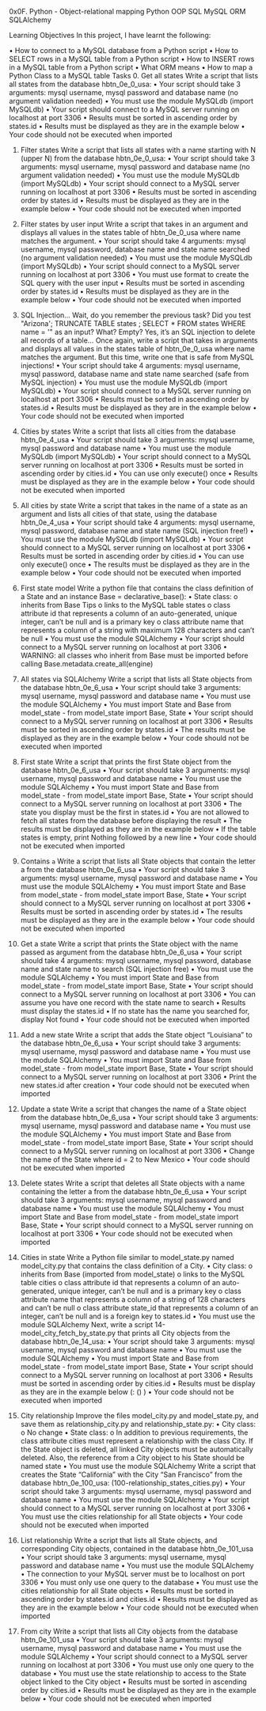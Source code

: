 0x0F. Python - Object-relational mapping
Python      OOP         SQL            MySQL           ORM             SQLAlchemy

Learning Objectives
In this project, I have learnt the following:

•	How to connect to a MySQL database from a Python script
•	How to SELECT rows in a MySQL table from a Python script
•	How to INSERT rows in a MySQL table from a Python script
•	What ORM means
•	How to map a Python Class to a MySQL table
Tasks
0. Get all states
Write a script that lists all states from the database hbtn_0e_0_usa:
•	Your script should take 3 arguments: mysql username, mysql password and database name (no argument validation needed)
•	You must use the module MySQLdb (import MySQLdb)
•	Your script should connect to a MySQL server running on localhost at port 3306
•	Results must be sorted in ascending order by states.id
•	Results must be displayed as they are in the example below
•	Your code should not be executed when imported

1. Filter states
Write a script that lists all states with a name starting with N (upper N) from the database hbtn_0e_0_usa:
•	Your script should take 3 arguments: mysql username, mysql password and database name (no argument validation needed)
•	You must use the module MySQLdb (import MySQLdb)
•	Your script should connect to a MySQL server running on localhost at port 3306
•	Results must be sorted in ascending order by states.id
•	Results must be displayed as they are in the example below
•	Your code should not be executed when imported

2. Filter states by user input
Write a script that takes in an argument and displays all values in the states table of hbtn_0e_0_usa where name matches the argument.
•	Your script should take 4 arguments: mysql username, mysql password, database name and state name searched (no argument validation needed)
•	You must use the module MySQLdb (import MySQLdb)
•	Your script should connect to a MySQL server running on localhost at port 3306
•	You must use format to create the SQL query with the user input
•	Results must be sorted in ascending order by states.id
•	Results must be displayed as they are in the example below
•	Your code should not be executed when imported

3. SQL Injection...
Wait, do you remember the previous task? Did you test "Arizona'; TRUNCATE TABLE states ; SELECT * FROM states WHERE name = '" as an input?
What? Empty?
Yes, it’s an SQL injection to delete all records of a table…
Once again, write a script that takes in arguments and displays all values in the states table of hbtn_0e_0_usa where name matches the argument. But this time, write one that is safe from MySQL injections!
•	Your script should take 4 arguments: mysql username, mysql password, database name and state name searched (safe from MySQL injection)
•	You must use the module MySQLdb (import MySQLdb)
•	Your script should connect to a MySQL server running on localhost at port 3306
•	Results must be sorted in ascending order by states.id
•	Results must be displayed as they are in the example below
•	Your code should not be executed when imported

4. Cities by states
Write a script that lists all cities from the database hbtn_0e_4_usa
•	Your script should take 3 arguments: mysql username, mysql password and database name
•	You must use the module MySQLdb (import MySQLdb)
•	Your script should connect to a MySQL server running on localhost at port 3306
•	Results must be sorted in ascending order by cities.id
•	You can use only execute() once
•	Results must be displayed as they are in the example below
•	Your code should not be executed when imported

5. All cities by state
Write a script that takes in the name of a state as an argument and lists all cities of that state, using the database hbtn_0e_4_usa
•	Your script should take 4 arguments: mysql username, mysql password, database name and state name (SQL injection free!)
•	You must use the module MySQLdb (import MySQLdb)
•	Your script should connect to a MySQL server running on localhost at port 3306
•	Results must be sorted in ascending order by cities.id
•	You can use only execute() once
•	The results must be displayed as they are in the example below
•	Your code should not be executed when imported


6. First state model
Write a python file that contains the class definition of a State and an instance Base = declarative_base():
•	State class:
o	inherits from Base Tips
o	links to the MySQL table states
o	class attribute id that represents a column of an auto-generated, unique integer, can’t be null and is a primary key
o	class attribute name that represents a column of a string with maximum 128 characters and can’t be null
•	You must use the module SQLAlchemy
•	Your script should connect to a MySQL server running on localhost at port 3306
•	WARNING: all classes who inherit from Base must be imported before calling Base.metadata.create_all(engine)

7. All states via SQLAlchemy
Write a script that lists all State objects from the database hbtn_0e_6_usa
•	Your script should take 3 arguments: mysql username, mysql password and database name
•	You must use the module SQLAlchemy
•	You must import State and Base from model_state - from model_state import Base, State
•	Your script should connect to a MySQL server running on localhost at port 3306
•	Results must be sorted in ascending order by states.id
•	The results must be displayed as they are in the example below
•	Your code should not be executed when imported
8. First state
Write a script that prints the first State object from the database hbtn_0e_6_usa
•	Your script should take 3 arguments: mysql username, mysql password and database name
•	You must use the module SQLAlchemy
•	You must import State and Base from model_state - from model_state import Base, State
•	Your script should connect to a MySQL server running on localhost at port 3306
•	The state you display must be the first in states.id
•	You are not allowed to fetch all states from the database before displaying the result
•	The results must be displayed as they are in the example below
•	If the table states is empty, print Nothing followed by a new line
•	Your code should not be executed when imported


9. Contains `a`
Write a script that lists all State objects that contain the letter a from the database hbtn_0e_6_usa
•	Your script should take 3 arguments: mysql username, mysql password and database name
•	You must use the module SQLAlchemy
•	You must import State and Base from model_state - from model_state import Base, State
•	Your script should connect to a MySQL server running on localhost at port 3306
•	Results must be sorted in ascending order by states.id
•	The results must be displayed as they are in the example below
•	Your code should not be executed when imported

10. Get a state
Write a script that prints the State object with the name passed as argument from the database hbtn_0e_6_usa
•	Your script should take 4 arguments: mysql username, mysql password, database name and state name to search (SQL injection free)
•	You must use the module SQLAlchemy
•	You must import State and Base from model_state - from model_state import Base, State
•	Your script should connect to a MySQL server running on localhost at port 3306
•	You can assume you have one record with the state name to search
•	Results must display the states.id
•	If no state has the name you searched for, display Not found
•	Your code should not be executed when imported

11. Add a new state
Write a script that adds the State object “Louisiana” to the database hbtn_0e_6_usa
•	Your script should take 3 arguments: mysql username, mysql password and database name
•	You must use the module SQLAlchemy
•	You must import State and Base from model_state - from model_state import Base, State
•	Your script should connect to a MySQL server running on localhost at port 3306
•	Print the new states.id after creation
•	Your code should not be executed when imported

12. Update a state
Write a script that changes the name of a State object from the database hbtn_0e_6_usa
•	Your script should take 3 arguments: mysql username, mysql password and database name
•	You must use the module SQLAlchemy
•	You must import State and Base from model_state - from model_state import Base, State
•	Your script should connect to a MySQL server running on localhost at port 3306
•	Change the name of the State where id = 2 to New Mexico
•	Your code should not be executed when imported

13. Delete states
Write a script that deletes all State objects with a name containing the letter a from the database hbtn_0e_6_usa
•	Your script should take 3 arguments: mysql username, mysql password and database name
•	You must use the module SQLAlchemy
•	You must import State and Base from model_state - from model_state import Base, State
•	Your script should connect to a MySQL server running on localhost at port 3306
•	Your code should not be executed when imported

14. Cities in state
Write a Python file similar to model_state.py named model_city.py that contains the class definition of a City.
•	City class:
o	inherits from Base (imported from model_state)
o	links to the MySQL table cities
o	class attribute id that represents a column of an auto-generated, unique integer, can’t be null and is a primary key
o	class attribute name that represents a column of a string of 128 characters and can’t be null
o	class attribute state_id that represents a column of an integer, can’t be null and is a foreign key to states.id
•	You must use the module SQLAlchemy
Next, write a script 14-model_city_fetch_by_state.py that prints all City objects from the database hbtn_0e_14_usa:
•	Your script should take 3 arguments: mysql username, mysql password and database name
•	You must use the module SQLAlchemy
•	You must import State and Base from model_state - from model_state import Base, State
•	Your script should connect to a MySQL server running on localhost at port 3306
•	Results must be sorted in ascending order by cities.id
•	Results must be display as they are in the example below (<state name>: (<city id>) <city name>)
•	Your code should not be executed when imported

15. City relationship
Improve the files model_city.py and model_state.py, and save them as relationship_city.py and relationship_state.py:
•	City class:
o	No change
•	State class:
o	In addition to previous requirements, the class attribute cities must represent a relationship with the class City. If the State object is deleted, all linked City objects must be automatically deleted. Also, the reference from a City object to his State should be named state
•	You must use the module SQLAlchemy
Write a script that creates the State “California” with the City “San Francisco” from the database hbtn_0e_100_usa: (100-relationship_states_cities.py)
•	Your script should take 3 arguments: mysql username, mysql password and database name
•	You must use the module SQLAlchemy
•	Your script should connect to a MySQL server running on localhost at port 3306
•	You must use the cities relationship for all State objects
•	Your code should not be executed when imported

16. List relationship
Write a script that lists all State objects, and corresponding City objects, contained in the database hbtn_0e_101_usa
•	Your script should take 3 arguments: mysql username, mysql password and database name
•	You must use the module SQLAlchemy
•	The connection to your MySQL server must be to localhost on port 3306
•	You must only use one query to the database
•	You must use the cities relationship for all State objects
•	Results must be sorted in ascending order by states.id and cities.id
•	Results must be displayed as they are in the example below
•	Your code should not be executed when imported

17. From city
Write a script that lists all City objects from the database hbtn_0e_101_usa
•	Your script should take 3 arguments: mysql username, mysql password and database name
•	You must use the module SQLAlchemy
•	Your script should connect to a MySQL server running on localhost at port 3306
•	You must use only one query to the database
•	You must use the state relationship to access to the State object linked to the City object
•	Results must be sorted in ascending order by cities.id
•	Results must be displayed as they are in the example below
•	Your code should not be executed when imported

